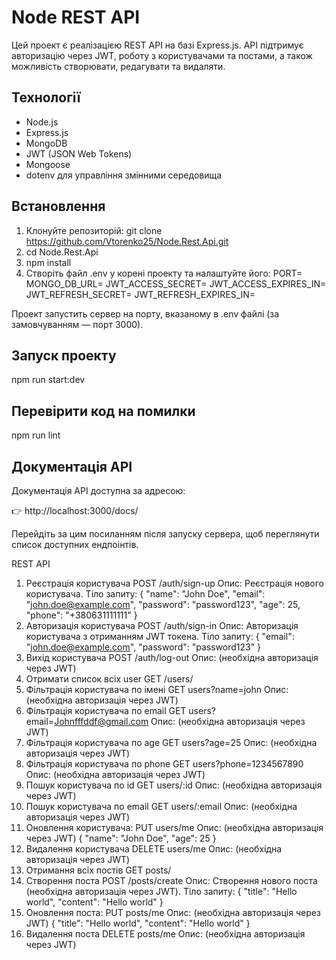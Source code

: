 # Node REST API

Цей проект є реалізацією REST API на базі Express.js. 
API підтримує авторизацію через JWT, роботу з користувачами та постами, 
а також можливість створювати, редагувати та видаляти.

## Технології

- Node.js
- Express.js
- MongoDB
- JWT (JSON Web Tokens)
- Mongoose
- dotenv для управління змінними середовища

## Встановлення

1. Клонуйте репозиторій:
   git clone https://github.com/Vtorenko25/Node.Rest.Api.git
2. cd Node.Rest.Api
3. npm install
4. Створіть файл .env у корені проекту та налаштуйте його:
PORT=
MONGO_DB_URL=
JWT_ACCESS_SECRET=
JWT_ACCESS_EXPIRES_IN=
JWT_REFRESH_SECRET=
JWT_REFRESH_EXPIRES_IN=

Проект запустить сервер на порту, вказаному в .env файлі (за замовчуванням — порт 3000).

## Запуск проекту

npm run start:dev

## Перевірити код на помилки

npm run lint

## Документація API

Документація API доступна за адресою:

👉 http://localhost:3000/docs/

Перейдіть за цим посиланням після запуску сервера, щоб переглянути список доступних ендпоінтів.


REST API
1. Реєстрація користувача
   POST /auth/sign-up
   Опис: Реєстрація нового користувача.
   Тіло запиту:
   {
   "name": "John Doe",
   "email": "john.doe@example.com",
   "password": "password123",
   "age": 25,
   "phone": "+380631111111"
   }
2. Авторизація користувача
   POST /auth/sign-in
   Опис: Авторизація користувача з отриманням JWT токена.
   Тіло запиту:
   {
   "email": "john.doe@example.com",
   "password": "password123"
   }
3. Вихід користувача
   POST /auth/log-out
   Опис: (необхідна авторизація через JWT)
4. Отримати список всіх user
   GET /users/
5. Фільтрація користувача по імені
   GET users?name=john
   Опис: (необхідна авторизація через JWT)
6. Фільтрація користувача по email
   GET users?email=Johnfffddf@gmail.com
   Опис: (необхідна авторизація через JWT)
7. Фільтрація користувача по age
   GET users?age=25
   Опис: (необхідна авторизація через JWT)
8. Фільтрація користувача по phone
   GET users?phone=1234567890
   Опис: (необхідна авторизація через JWT)
9. Пошук користувача по id
   GET users/:id
   Опис: (необхідна авторизація через JWT)
10. Пошук користувача по email
   GET users/:email
   Опис: (необхідна авторизація через JWT)
11. Оновлення користувача:
   PUT users/me
   Опис: (необхідна авторизація через JWT)
   {
   "name": "John Doe",
   "age": 25
   }
12. Видалення користувача
    DELETE users/me
    Опис: (необхідна авторизація через JWT)
13. Отримання всіх постів
    GET posts/
14. Створення поста
      POST /posts/create
      Опис: Створення нового поста (необхідна авторизація через JWT).
      Тіло запиту:
    {
    "title": "Hello world",
    "content": "Hello world"
    }
15. Оновлення поста:
    PUT posts/me
    Опис: (необхідна авторизація через JWT)
    {
    "title": "Hello world",
    "content": "Hello world"
    }
16. Видалення поста
    DELETE posts/me
    Опис: (необхідна авторизація через JWT)